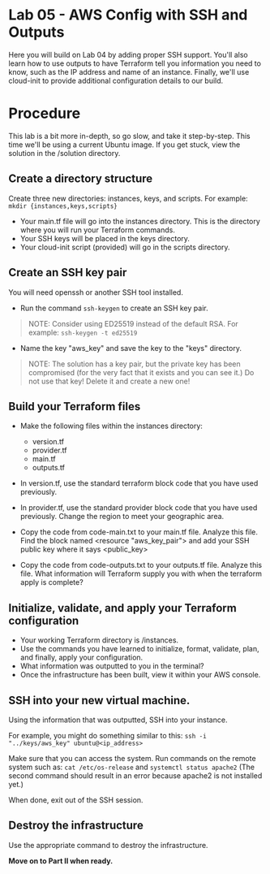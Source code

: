 # Lab 05 - AWS Config with SSH and Outputs
Here you will build on Lab 04 by adding proper SSH support. You'll also learn how to use outputs to have Terraform tell you information you need to know, such as the IP address and name of an instance.
Finally, we'll use cloud-init to provide additional configuration details to our build.

# Procedure
This lab is a bit more in-depth, so go slow, and take it step-by-step. This time we'll be using a current Ubuntu image. If you get stuck, view the solution in the /solution directory. 

## Create a directory structure
Create three new directories: instances, keys, and scripts.
For example: `mkdir {instances,keys,scripts}`
- Your main.tf file will go into the instances directory. This is the directory where you will run your Terraform commands.
- Your SSH keys will be placed in the keys directory.
- Your cloud-init script (provided) will go in the scripts directory.

## Create an SSH key pair
You will need openssh or another SSH tool installed. 
- Run the command `ssh-keygen` to create an SSH key pair.

> NOTE: Consider using ED25519 instead of the default RSA. 
> For example: `ssh-keygen -t ed25519`

- Name the key "aws_key" and save the key to the "keys" directory.

> NOTE: The solution has a key pair, but the private key has been compromised (for the very fact that it exists and you can see it.) Do not use that key! Delete it and create a new one!

## Build your Terraform files
- Make the following files within the instances directory:

  - version.tf
  - provider.tf
  - main.tf
  - outputs.tf

- In version.tf, use the standard terraform block code that you have used previously.
- In provider.tf, use the standard provider block code that you have used previously. Change the region to meet your geographic area.
- Copy the code from code-main.txt to your main.tf file. Analyze this file. Find the block named <resource "aws_key_pair"> and add your SSH public key where it says <public_key>
- Copy the code from code-outputs.txt to your outputs.tf file. Analyze this file. What information will Terraform supply you with when the terraform apply is complete?

## Initialize, validate, and apply your Terraform configuration
- Your working Terraform directory is /instances. 
- Use the commands you have learned to initialize, format, validate, plan, and finally, apply your configuration. 
- What information was outputted to you in the terminal?
- Once the infrastructure has been built, view it within your AWS console.

## SSH into your new virtual machine.
Using the information that was outputted, SSH into your instance.

For example, you might do something similar to this:
`ssh -i "../keys/aws_key" ubuntu@<ip_address>`

Make sure that you can access the system. Run commands on the remote system such as:
`cat /etc/os-release`
and
`systemctl status apache2`
(The second command should result in an error because apache2 is not installed yet.)

When done, exit out of the SSH session.

## Destroy the infrastructure
Use the appropriate command to destroy the infrastructure. 

**Move on to Part II when ready.**









